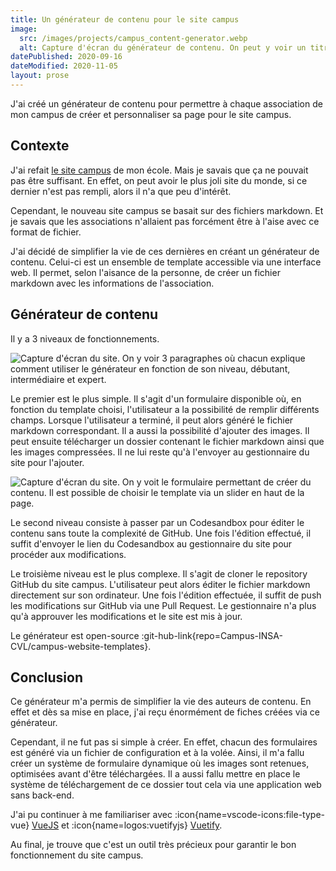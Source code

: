 ```yaml
---
title: Un générateur de contenu pour le site campus 
image:
  src: /images/projects/campus_content-generator.webp
  alt: Capture d'écran du générateur de contenu. On peut y voir un titre "Bienvenue dans les templates pour les associations". Dessous, on retrouve différentes cartes en fonction du template.
datePublished: 2020-09-16
dateModified: 2020-11-05
layout: prose
---
```


J'ai créé un générateur de contenu pour permettre à chaque association de mon campus de créer et personnaliser sa page pour le site campus.

<!-- more -->

## Contexte

J'ai refait [le site campus](./new-website-campus.md) de mon école. Mais je savais que ça ne pouvait pas être suffisant. En effet, on peut avoir le plus joli site du monde, si ce dernier n'est pas rempli, alors il n'a que peu d'intérêt.

Cependant, le nouveau site campus se basait sur des fichiers markdown. Et je savais que les associations n'allaient pas forcément être à l'aise avec ce format de fichier.

J'ai décidé de simplifier la vie de ces dernières en créant un générateur de contenu. Celui-ci est un ensemble de template accessible via une interface web. Il permet, selon l'aisance de la personne, de créer un fichier markdown avec les informations de l'association.

## Générateur de contenu

Il y a 3 niveaux de fonctionnements.

![Capture d'écran du site. On y voir 3 paragraphes où chacun explique comment utiliser le générateur en fonction de son niveau, débutant, intermédiaire et expert.](/images/projects/campus_levels.webp)

Le premier est le plus simple. Il s'agit d'un formulaire disponible où, en fonction du template choisi, l'utilisateur a la possibilité de remplir différents champs. Lorsque l'utilisateur a terminé, il peut alors généré le fichier markdown correspondant. Il a aussi la possibilité d'ajouter des images. Il peut ensuite télécharger un dossier contenant le fichier markdown ainsi que les images compressées. Il ne lui reste qu'à l'envoyer au gestionnaire du site pour l'ajouter.

![Capture d'écran du site. On y voit le formulaire permettant de créer du contenu. Il est possible de choisir le template via un slider en haut de la page.](/images/projects/campus_form.webp)

Le second niveau consiste à passer par un Codesandbox pour éditer le contenu sans toute la complexité de GitHub. Une fois l'édition effectué, il suffit d'envoyer le lien du Codesandbox au gestionnaire du site pour procéder aux modifications.

Le troisième niveau est le plus complexe. Il s'agit de cloner le repository GitHub du site campus. L'utilisateur peut alors éditer le fichier markdown directement sur son ordinateur. Une fois l'édition effectuée, il suffit de push les modifications sur GitHub via une Pull Request. Le gestionnaire n'a plus qu'à approuver les modifications et le site est mis à jour.

Le générateur est open-source :git-hub-link{repo=Campus-INSA-CVL/campus-website-templates}.

## Conclusion

Ce générateur m'a permis de simplifier la vie des auteurs de contenu. En effet et dès sa mise en place, j'ai reçu énormément de fiches créées via ce générateur.

Cependant, il ne fut pas si simple à créer. En effet, chacun des formulaires est généré via un fichier de configuration et à la volée. Ainsi, il m'a fallu créer un système de formulaire dynamique où les images sont retenues, optimisées avant d'être téléchargées. Il a aussi fallu mettre en place le système de téléchargement de ce dossier tout cela via une application web sans back-end.

J'ai pu continuer à me familiariser avec :icon{name=vscode-icons:file-type-vue} [VueJS](https://vuejs.org) et :icon{name=logos:vuetifyjs} [Vuetify](https://vuetifyjs.com). 

Au final, je trouve que c'est un outil très précieux pour garantir le bon fonctionnement du site campus.
